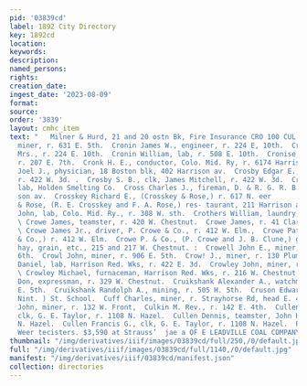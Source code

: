 ```yaml
---
pid: '03839cd'
label: 1892 City Directory
key: 1892cd
location: 
keywords: 
description: 
named_persons: 
rights: 
creation_date: 
ingest_date: '2023-08-09'
format: 
source: 
order: '3839'
layout: cmhc_item
text: "   Milner & Hurd, 21 and 20 ostn Bk, Fire Insurance CRO 100 CUL  Cronin James,
  miner, r. 631 E. 5th.  Cronin James W., engineer, r. 224 E, 10th.  Cronin J. D.
  Mrs., r. 224 E. 10th.  Cronin William, lab, r. 508 E. 10th.  Cronise Milton A.,
  r. 207 E. 7th.  Cronk H. E., conductor, Colo. Mid. Ry, r. 6174 Harrison av..  Crook
  Joel J., physician, 18 Boston blk, 402 Harrison av.  Crosby Edgar E., water wagon,
  r. 422 W. 3d. .  Crosby S. B., clk, James Mitchell, r. 422 W. 3d.  Cresovite Martin,
  lab, Holden Smelting Co.  Cross Charles J., fireman, D. & R. G. R. B., bds 912 Harri-1
  son av.  Crosskey Richard E., (Crosskey & Rose,) r. 617 N. eer                        Crosskey
  & Rose, (R. E. Crosskey and F. A. Rose,) res- taurant, 211 Harrison av.  Crosson
  John, lab, Colo. Mid. Ry., r. 308 W. sth.  Crothers William, laundry, 509 N. Hemlock.
  \ Crowe James, teamster, r. 420 W. Chestnut.  Crowe James, r. 41 Clarendon blk.
  \ Crowe James Jr., driver, P. Crowe & Co., r. 412 W. Elm.,  Crowe Patrick, (P. Crowe
  & Co.,) r. 412 W. Elm.  Crowe P. & Co., (P. Crowe and J. B. Clune,) groceries, flour,
  hay, grain, etc., 215 and 217 W. Chestnut. :  Crowell John E., miner, r. 707 E.
  6th.  Crowl John, miner, r. 906 E. 5th.  Crow! J., miner, r. 130 Plum.  Crowley
  Daniel, lab, Harrison Red. Wks, r. 422 E. 3d.  Crowley John, miner, r. 405 E. 5th.
  \ Crowley Michael, furnaceman, Harrison Red. Wks, r. 216 W. Chestnut.  Cruggs Charles
  Don, expressman, r. 329 W. Chestnut.  Cruikshank Alexander A., watchmkr, r. 505
  E. 5th.  Cruikshank Randolph A., mining, r. 505 H. 5th.  Cruson Edward H., janitor,
  Nint. ) St. School.  Cuff Charles, miner, r. Strayhorse Rd, head E. 4th.  Culberton
  John, miner, r. 132 W. Front,  Culkin M. Rev., r. 142 E. 4th.  Cullen Ambrose A.,
  clk, G. E. Taylor, r. 1108 N. Hazel.  Cullen Dennis, teamster, John Harvey, r. 1108
  N. Hazel.  Cullen Francis G., clk, G. E. Taylor, r. 1108 N. Hazel.  Pornoise Shoes,
  Weer tecisters. $3,590 at Strauss’  jae a OF E LEADVILLE COAL COMPANY    "
thumbnail: "/img/derivatives/iiif/images/03839cd/full/250,/0/default.jpg"
full: "/img/derivatives/iiif/images/03839cd/full/1140,/0/default.jpg"
manifest: "/img/derivatives/iiif/03839cd/manifest.json"
collection: directories
---
```


